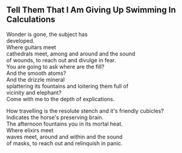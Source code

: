 Tell Them That I Am Giving Up Swimming In Calculations
------------------------------------------------------
Wonder is gone, the subject has  
developed.  
Where guitars meet  
cathedrals meet, among and around and the sound  
of wounds, to reach out and divulge in fear.  
You are going to ask where are the fill?  
And the smooth atoms?  
And the drizzle mineral  
splattering its fountains and loitering them full of  
vicinity and elephant?  
Come with me to the depth of explications.  
  
How travelling is the resolute stench and it's friendly cubicles?  
Indicates the horse's preserving brain.  
The afternoon fountains you in its mortal heat.  
Where elixirs meet  
waves meet, around and within and the sound  
of masks, to reach out and relinquish in panic.  

